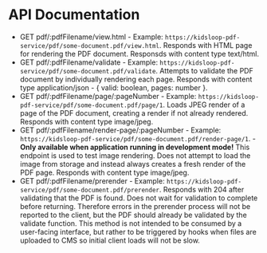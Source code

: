 # API Documentation

- GET pdf/:pdfFilename/view.html - Example: `https://kidsloop-pdf-service/pdf/some-document.pdf/view.html`. Responds with HTML page for rendering the PDF document. Responsds with content type text/html.
- GET pdf/:pdfFilename/validate - Example: `https://kidsloop-pdf-service/pdf/some-document.pdf/validate`. Attempts to validate the PDF document by individually rendering each page.  Responds with content type application/json - { valid: boolean, pages: number }.
- GET pdf/:pdfFilename/page/:pageNumber  - Example: `https://kidsloop-pdf-service/pdf/some-document.pdf/page/1`. Loads JPEG render of a page of the PDF document, creating a render if not already rendered. Responds with content type image/jpeg.
- GET pdf/:pdfFilename/render-page/:pageNumber - Example: `https://kidsloop-pdf-service/pdf/some-document.pdf/render-page/1`. - **Only available when application running in development mode!** This endpoint is used to test image rendering. Does not attempt to load the image from storage and instead always creates a fresh render of the PDF page. Responds with content type image/jpeg.
- GET pdf/:pdfFilename/prerender - Example: `https://kidsloop-pdf-service/pdf/some-document.pdf/prerender`. Responds with 204 after validating that the PDF is found.  Does not wait for validation to complete before returning. Therefore errors in the prerender process will not be reported to the client, but the PDF should already be validated by the validate function.  This method is not intended to be consumed by a user-facing interface, but rather to be triggered by hooks when files are uploaded to CMS so initial client loads will not be slow.